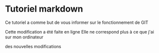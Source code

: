 # Tutoriel markdown

Ce tutoriel a comme but de vous informer sur le fonctionnement de GIT

Cette modification a été faite en ligne
Elle ne correspond plus à ce que j'ai sur mon ordinateur

des nouvelles modifications